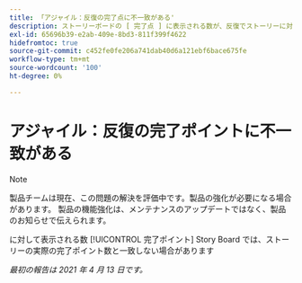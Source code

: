 ```yaml
---
title: 「アジャイル：反復の完了点に不一致がある'
description: ストーリーボードの [ 完了点 ] に表示される数が、反復でストーリーに対して完了した点の実際の数と一致しない場合があります
exl-id: 65696b39-e2ab-409e-8bd3-811f399f4622
hidefromtoc: true
source-git-commit: c452fe0fe206a741dab40d6a121ebf6bace675fe
workflow-type: tm+mt
source-wordcount: '100'
ht-degree: 0%

---
```


# アジャイル：反復の完了ポイントに不一致がある

>[!NOTE]
>
>製品チームは現在、この問題の解決を評価中です。製品の強化が必要になる場合があります。 製品の機能強化は、メンテナンスのアップデートではなく、製品のお知らせで伝えられます。

に対して表示される数 [!UICONTROL 完了ポイント] Story Board では、ストーリーの実際の完了ポイント数と一致しない場合があります

_最初の報告は 2021 年 4 月 13 日です。_
